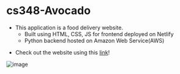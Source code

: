 # cs348-Avocado

- This application is a food delivery website. 
   - Built using HTML, CSS, JS for frontend deployed on Netlify
   - Python backend hosted on Amazon Web Service(AWS)
+ Check out the website using this [link](https://cs348-avocado.netlify.app/)!

![image](https://user-images.githubusercontent.com/69520909/206112870-ce498bab-0e5d-489c-8586-0fe863cc3bf1.png)
